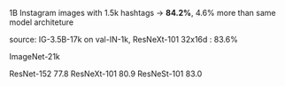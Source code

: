 1B Instagram images with 1.5k hashtags -> **84.2%**, 4.6% more than same model architeture


source: IG-3.5B-17k on val-IN-1k, ResNeXt-101 32x16d : 83.6%

ImageNet-21k

ResNet-152 77.8
ResNeXt-101 80.9
ResNeSt-101 83.0


